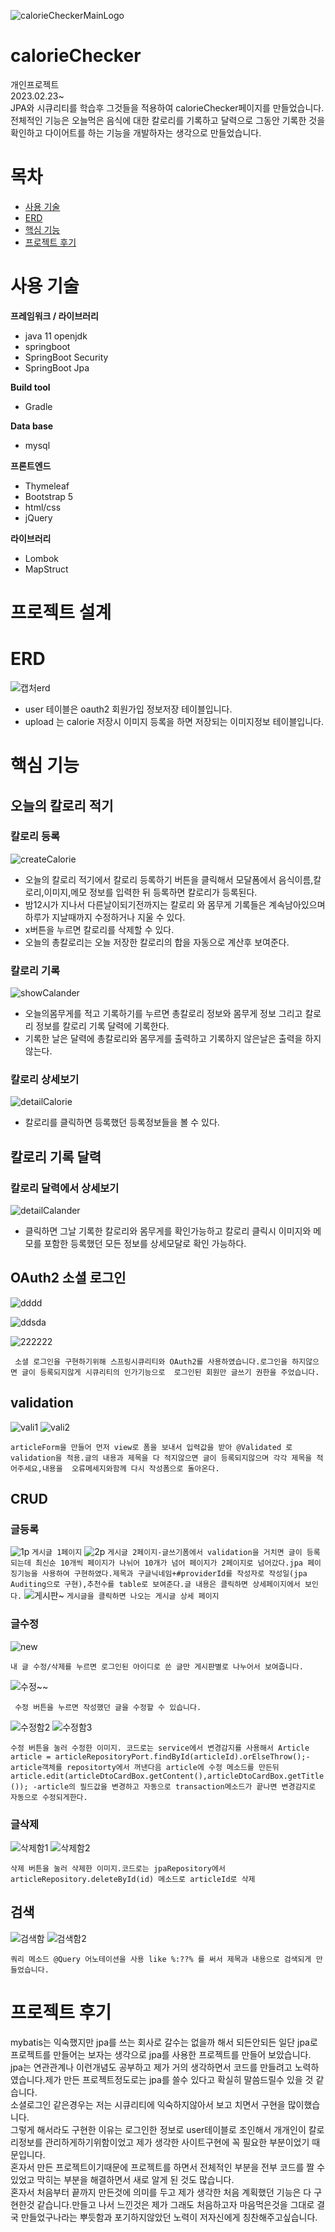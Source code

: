 ![calorieCheckerMainLogo](https://user-images.githubusercontent.com/96284736/225597223-1d862c67-c72a-48be-975b-004d87f1e559.jpg)
# calorieChecker
개인프로젝트</br>
2023.02.23~</br>
JPA와 시큐리티를 학습후 그것들을 적용하여 calorieChecker페이지를 만들었습니다.</br>
전체적인 기능은 오늘먹은 음식에 대한 칼로리를 기록하고 달력으로 그동안 기록한 것을 확인하고 다이어트를 하는 기능을 개발하자는 생각으로 만들었습니다.
# 목차
 - [사용 기술](https://github.com/jungtaemin/Calorie-chacker#사용-기술)
 - [ERD](https://github.com/jungtaemin/Calorie-chacker#ERD)
 - [핵심 기능](https://github.com/jungtaemin/Calorie-chacker#핵심-기능)
 - [프로젝트 후기](https://github.com/jungtaemin/Calorie-chacker#프로젝트-후기)
# 사용 기술


**프레임워크 / 라이브러리**

- java 11 openjdk
- springboot
- SpringBoot Security
- SpringBoot Jpa

**Build tool**
- Gradle

**Data base**
- mysql

**프론트엔드**
- Thymeleaf
- Bootstrap 5
- html/css
- jQuery

**라이브러리**
- Lombok
- MapStruct
# 프로젝트 설계

# ERD
![캡처erd](https://user-images.githubusercontent.com/96284736/225562174-703888f3-71c8-4a18-8d5c-05cc49c5139e.PNG)
* user 테이블은 oauth2 회원가입 정보저장 테이블입니다.
* upload 는 calorie 저장시 이미지 등록을 하면 저장되는 이미지정보 테이블입니다.

# 핵심 기능
## 오늘의 칼로리 적기
### 칼로리 등록
![createCalorie](https://user-images.githubusercontent.com/96284736/225451612-422c6db8-760c-4e4f-9b28-787db677ba79.gif)
* 오늘의 칼로리 적기에서 칼로리 등록하기 버튼을 클릭해서 모달폼에서 음식이름,칼로리,이미지,메모 정보를 입력한 뒤 등록하면 칼로리가 등록된다.
* 밤12시가 지나서 다른날이되기전까지는 칼로리 와 몸무게 기록들은 계속남아있으며 하루가 지날때까지 수정하거나 지울 수 있다.
* x버튼을 누르면 칼로리를 삭제할 수 있다.
* 오늘의 총칼로리는 오늘 저장한 칼로리의 합을 자동으로 계산후 보여준다.
### 칼로리 기록
![showCalander](https://user-images.githubusercontent.com/96284736/225451629-a8efe313-1de1-4150-b032-5bad681364d9.gif)
* 오늘의몸무게를 적고 기록하기를 누르면 총칼로리 정보와 몸무게 정보 그리고 칼로리 정보를 칼로리 기록 달력에 기록한다.
* 기록한 날은 달력에 총칼로리와 몸무게를 출력하고 기록하지 않은날은 출력을 하지않는다.
### 칼로리 상세보기
![detailCalorie](https://user-images.githubusercontent.com/96284736/225451639-0bae1259-c1be-41b6-b063-c250c9cfc1df.gif)
* 칼로리를 클릭하면 등록했던 등록정보들을 볼 수 있다.
## 칼로리 기록 달력
### 칼로리 달력에서 상세보기
![detailCalander](https://user-images.githubusercontent.com/96284736/225451651-1eea249c-0f54-4f92-8a83-da7a7cce32e7.gif)
* 클릭하면 그날 기록한 칼로리와 몸무게를 확인가능하고 칼로리 클릭시 이미지와 메모를 포함한 등록했던 모든 정보를 상세모달로 확인 가능하다.
## OAuth2 소셜 로그인
![dddd](https://user-images.githubusercontent.com/96284736/177117919-f8bfda71-3dc3-4d8a-9d14-97cee6a7419d.PNG)

![ddsda](https://user-images.githubusercontent.com/96284736/177117932-7a2b073d-689c-4aff-b873-879f190402a8.PNG)

![222222](https://user-images.githubusercontent.com/96284736/177118328-d9453773-4556-4a9d-9eb2-28cc04083ab7.PNG)

``` 소셜 로그인을 구현하기위해 스프링시큐리티와 OAuth2를 사용하였습니다.로그인을 하지않으면 글이 등록되지않게 시큐리티의 인가기능으로  로그인된 회원만 글쓰기 권한을 주었습니다.```

## validation
![vali1](https://user-images.githubusercontent.com/96284736/177123414-5d69066c-b1bb-4dc0-9798-da980709a0e1.PNG)
![vali2](https://user-images.githubusercontent.com/96284736/177123421-cb6dbcd7-b026-4a70-8169-37dccd859909.PNG)


```articleForm을 만들어 먼저 view로 폼을 보내서 입력값을 받아 @Validated 로 validation을 적용.글의 내용과 제목을 다 적지않으면 글이 등록되지않으며 각각 제목을 적어주세요,내용을  오류메세지와함께 다시 작성폼으로 돌아온다.  ```


## CRUD
### 글등록
![1p](https://user-images.githubusercontent.com/96284736/177152969-b177ce42-365c-45bc-8529-4c185846e29a.PNG)
```게시글 1페이지```
![2p](https://user-images.githubusercontent.com/96284736/177152976-6c0c1fba-e31f-4cfc-81eb-9d8075f19d5a.PNG)
```게시글 2페이지-글쓰기폼에서 validation을 거치면 글이 등록되는데 최신순 10개씩 페이지가 나뉘어 10개가 넘어 페이지가 2페이지로 넘어갔다.jpa 페이징기능을 사용하여 구현하였다.제목과 구글닉네임+#providerId를 작성자로 작성일(jpa Auditing으로 구현),추천수를 table로 보여준다.글 내용은 클릭하면 상세페이지에서 보인다.```
![게시판~](https://user-images.githubusercontent.com/96284736/177153177-59eee828-7906-4dd1-9034-1a1551b321e0.PNG)
```게시글을 클릭하면 나오는 게시글 상세 페이지 ```
### 글수정
![new](https://user-images.githubusercontent.com/96284736/177153407-665aa189-32ca-4d18-bac0-6ef263884a72.PNG)


``` 내 글 수정/삭제를 누르면 로그인된 아이디로 쓴 글만 게시판별로 나누어서 보여줍니다. ```


![수정~~](https://user-images.githubusercontent.com/96284736/177154490-762396a5-436c-4054-9520-2176380cc3f3.PNG)


``` 수정 버튼을 누르면 작성했던 글을 수정할 수 있습니다.```


![수정함2](https://user-images.githubusercontent.com/96284736/177154506-f4b46468-fb6e-44a1-9674-29921cf707bb.PNG)
![수정함3](https://user-images.githubusercontent.com/96284736/177154540-0bb2ab6f-4f9c-475e-a3eb-c874a9aad430.PNG)



``` 수정 버튼을 눌러 수정한 이미지. 코드로는 service에서 변경감지를 사용해서 Article article = articleRepositoryPort.findById(articleId).orElseThrow();-article객체를 repositorty에서 꺼낸다음 article에 수정 메소드를 만든뒤 article.edit(articleDtoCardBox.getContent(),articleDtoCardBox.getTitle()); -article의 필드값을 변경하고 자동으로 transaction메소드가 끝나면 변경감지로 자동으로 수정되게한다. ```


### 글삭제
![삭제함1](https://user-images.githubusercontent.com/96284736/177154769-57db37f5-25ce-4269-8cd4-4fc1d90d6fd9.PNG)
![삭제함2](https://user-images.githubusercontent.com/96284736/177154777-6c556a5f-754a-40d8-90a8-5ebfbb47981b.PNG)



``` 삭제 버튼을 눌러 삭제한 이미지.코드로는 jpaRepository에서 articleRepository.deleteById(id) 메소드로 articleId로 삭제 ```


## 검색
![검색함](https://user-images.githubusercontent.com/96284736/177154955-63e6cd20-7890-4cbb-aad6-15a454f40ef1.PNG)
![검색함2](https://user-images.githubusercontent.com/96284736/177154958-4c1ae32b-cc7a-43fc-ad7c-03bd1237cdf3.PNG)


``` 쿼리 메소드 @Query 어노테이션을 사용 like %:??% 를 써서 제목과 내용으로 검색되게 만들었습니다. ```



# 프로젝트 후기

mybatis는 익숙했지만 jpa를 쓰는 회사로 갈수는 없을까 해서 되든안되든 일단 jpa로 프로젝트를 만들어는 보자는 생각으로 jpa를 사용한 프로젝트를 만들어 보았습니다.</br>
jpa는 연관관계나 이런개념도 공부하고 제가 거의 생각하면서 코드를 만들려고 노력하였습니다.제가 만든 프로젝트정도로는 jpa를 쓸수 있다고 확실히 말씀드릴수 있을 것 같습니다.</br>
소셜로그인 같은경우는 저는 시큐리티에 익숙하지않아서 보고 치면서 구현을 많이했습니다.</br>
그렇게 해서라도 구현한 이유는 로그인한 정보로 user테이블로 조인해서 개개인이 칼로리정보를 관리하게하기위함이었고 제가 생각한 사이트구현에 꼭 필요한 부분이었기 때문입니다.</br>
혼자서 만든 프로젝트이기때문에 프로젝트를 하면서 전체적인 부분을 전부 코드를 짤 수 있었고 막히는 부분을 해결하면서 새로 알게 된 것도  많습니다.</br>
혼자서 처음부터 끝까지 만든것에 의미를 두고 제가 생각한 처음 계획했던 기능은 다 구현한것 같습니다.만들고 나서 느낀것은 제가 그래도 처음하고자 마음먹은것을 그대로 결국 만들었구나라는 뿌듯함과 포기하지않았던 노력이 저자신에게 칭찬해주고싶습니다.

